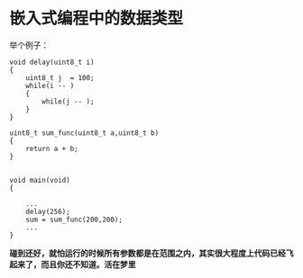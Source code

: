 # 嵌入式编程中的数据类型

举个例子：
```
void delay(uint8_t i)
{ 
	uint8_t j  = 100;
    while(i -- )
    {
        while(j -- );
    }
}
  
uint8_t sum_func(uint8_t a,uint8_t b)
{
    return a + b;
}


void main(void)
{
	
    ...
    delay(256);
    sum = sum_func(200,200);
    ...
}

```

**碰到还好，就怕运行的时候所有参数都是在范围之内，其实很大程度上代码已经飞起来了，而且你还不知道。活在梦里**
